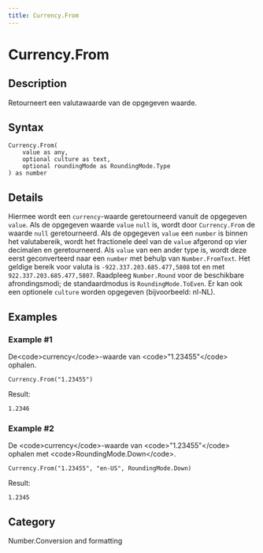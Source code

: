 ```yaml
---
title: Currency.From
---
```


# Currency.From


## Description

Retourneert een valutawaarde van de opgegeven waarde.


## Syntax

```powerquery
Currency.From(
    value as any,
    optional culture as text,
    optional roundingMode as RoundingMode.Type
) as number
```


## Details

Hiermee wordt een <code>currency</code>-waarde geretourneerd vanuit de opgegeven <code>value</code>. Als de opgegeven waarde <code>value</code> <code>null</code> is, wordt door <code>Currency.From</code> de waarde <code>null</code> geretourneerd. Als de opgegeven <code>value</code> een <code>number</code> is binnen het valutabereik, wordt het fractionele deel van de <code>value</code> afgerond op vier decimalen en geretourneerd. Als <code>value</code> van een ander type is, wordt deze eerst geconverteerd naar een <code>number</code> met behulp van <code>Number.FromText</code>. Het geldige bereik voor valuta is <code>-922.337.203.685.477,5808</code> tot en met <code>922.337.203.685.477,5807</code>. Raadpleeg <code>Number.Round</code> voor de beschikbare afrondingsmodi; de standaardmodus is <code>RoundingMode.ToEven</code>. Er kan ook een optionele <code>culture</code> worden opgegeven (bijvoorbeeld: nl-NL).


## Examples

### Example #1 
De&lt;code&gt;currency&lt;/code&gt;-waarde van &lt;code&gt;&#34;1.23455&#34;&lt;/code&gt; ophalen.
```powerquery
Currency.From("1.23455")
```

Result: 
```powerquery
1.2346
```


### Example #2 
De &lt;code&gt;currency&lt;/code&gt;-waarde van &lt;code&gt;&#34;1.23455&#34;&lt;/code&gt; ophalen met &lt;code&gt;RoundingMode.Down&lt;/code&gt;.
```powerquery
Currency.From("1.23455", "en-US", RoundingMode.Down)
```

Result: 
```powerquery
1.2345
```




## Category
Number.Conversion and formatting
